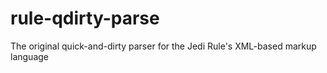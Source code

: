 # rule-qdirty-parse
The original quick-and-dirty parser for the Jedi Rule's XML-based markup language
